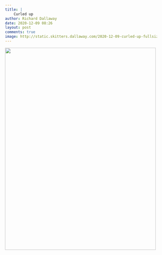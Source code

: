 ```yaml
---
title: |
    Curled up
author: Richard Dallaway
date: 2020-12-09 08:26
layout: post
comments: true
image: http://static.skitters.dallaway.com/2020-12-09-curled-up-fullsize-0.jpeg
---
```


<a href="http://static.skitters.dallaway.com/2020-12-09-curled-up-fullsize-0.jpeg"><img src="http://static.skitters.dallaway.com/2020-12-09-curled-up-thumb-0.jpeg" width="500" height="667"></a>

